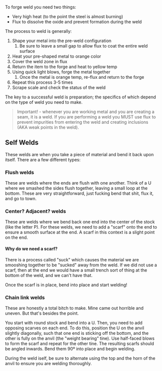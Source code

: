 To forge weld you need two things:
- Very high heat (to the point the steel is almost burning)
- Flux to dissolve the oxide and prevent formation during the weld

The process to weld is generally:
1. Shape your metal into the pre-weld configuration
	1. Be sure to leave a small gap to allow flux to coat the entire weld surface
2. Heat your pre-shaped metal to orange color
3. Cover the weld zone in flux
4. Return the item to the forge and heat to yellow temp
5. Using quick light blows, forge the metal together
	1. Once the metal is orange temp, re-flux and return to the forge
6. Repeat this process 3-5 times
7. Scrape scale and check the status of the weld

The key to a successful weld is preparation; the specifics of which depend on the type of weld you need to make.

> Important! - whenever you are working metal and you are creating a seam, it is a weld. If you are performing a weld you MUST use flux to prevent impurities from entering the weld and creating inclusions (AKA weak points in the weld).

## Self Welds
These welds are when you take a piece of material and bend it back upon itself. There are a few different types:

### Flush welds
These are welds where the ends are flush with one another. Think of a U where we smashed the sides flush together, leaving a small loop at the bottom. These are very straightforward, just fucking bend that shit, flux it, and go to town.

### Center? Adjacent? welds
These are welds where we bend back one end into the center of the stock (like the letter P). For these welds, we need to add a "scarf" onto the end to ensure a smooth surface at the end. A scarf in this context is a slight point on the end.

#### Why do we need a scarf?
There is a process called "suck" which causes the material we are smooshing together to be "sucked" away from the weld. If we did not use a scarf, then at the end we would have a small trench sort of thing at the bottom of the weld, and we can't have that.

Once the scarf is in place, bend into place and start welding!

### Chain link welds
These are honestly a total bitch to make. Mine came out horrible and uneven. But that's besides the point.

You start with round stock and bend into a U. Then, you need to add opposing scarves on each end. To do this, position the U on the anvil slightly diagonally, such that one end is sticking off the bottom, and the other is fully on the anvil (the "weight bearing" tine). Use half-faced blows to form the scarf and repeat for the other tine. The resulting scarfs should be angled inwards. Bend them 90º into place and begin welding.

During the weld iself, be sure to alternate using the top and the horn of the anvil to ensure you are welding thoroughly.